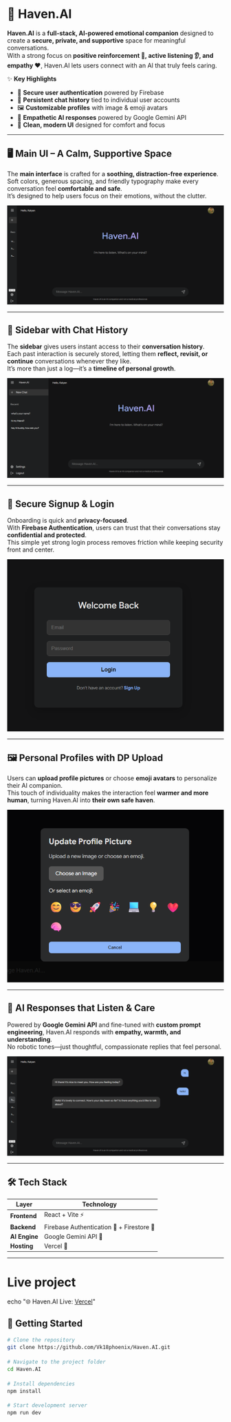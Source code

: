 # 🌟 Haven.AI

**Haven.AI** is a **full-stack, AI-powered emotional companion** designed to create a **secure, private, and supportive** space for meaningful conversations.  
With a strong focus on **positive reinforcement 🤝, active listening 👂, and empathy ❤️**, Haven.AI lets users connect with an AI that truly feels caring.  

✨ **Key Highlights**  
- 🔐 **Secure user authentication** powered by Firebase  
- 💬 **Persistent chat history** tied to individual user accounts  
- 🖼 **Customizable profiles** with image & emoji avatars  
- 🤖 **Empathetic AI responses** powered by Google Gemini API  
- 🎨 **Clean, modern UI** designed for comfort and focus  

---

## 🖥 Main UI – A Calm, Supportive Space
The **main interface** is crafted for a **soothing, distraction-free experience**.  
Soft colors, generous spacing, and friendly typography make every conversation feel **comfortable and safe**.  
It’s designed to help users focus on their emotions, without the clutter.

![Haven UI](https://raw.githubusercontent.com/Vk18phoenix/Haven.AI/main/Haven-UI.png)

---

## 📂 Sidebar with Chat History
The **sidebar** gives users instant access to their **conversation history**.  
Each past interaction is securely stored, letting them **reflect, revisit, or continue** conversations whenever they like.  
It’s more than just a log—it’s a **timeline of personal growth**.

![Sidebar History](https://raw.githubusercontent.com/Vk18phoenix/Haven.AI/main/Sidebar-history.png)

---

## 🔐 Secure Signup & Login
Onboarding is quick and **privacy-focused**.  
With **Firebase Authentication**, users can trust that their conversations stay **confidential and protected**.  
This simple yet strong login process removes friction while keeping security front and center.

![Signup Login](https://raw.githubusercontent.com/Vk18phoenix/Haven.AI/main/Signup-Login.png)

---

## 🖼 Personal Profiles with DP Upload
Users can **upload profile pictures** or choose **emoji avatars** to personalize their AI companion.  
This touch of individuality makes the interaction feel **warmer and more human**, turning Haven.AI into **their own safe haven**.

![User Profile DP](https://raw.githubusercontent.com/Vk18phoenix/Haven.AI/main/User-profile-DP.png)

---

## 🤖 AI Responses that Listen & Care
Powered by **Google Gemini API** and fine-tuned with **custom prompt engineering**, Haven.AI responds with **empathy, warmth, and understanding**.  
No robotic tones—just thoughtful, compassionate replies that feel personal.

![AI Responses](https://raw.githubusercontent.com/Vk18phoenix/Haven.AI/main/AI-responses.png)

---

## 🛠 Tech Stack
| Layer       | Technology |
|-------------|------------|
| **Frontend** | React + Vite ⚡ |
| **Backend** | Firebase Authentication 🔐 + Firestore 📂 |
| **AI Engine** | Google Gemini API 🤖 |
| **Hosting** | Vercel 🚀 |

---
# Live project
echo "🌐 Haven.AI Live: [Vercel](https://haven-ai-lopp.vercel.app/)"
## 🚀 Getting Started
```bash
# Clone the repository
git clone https://github.com/Vk18phoenix/Haven.AI.git

# Navigate to the project folder
cd Haven.AI

# Install dependencies
npm install

# Start development server
npm run dev
